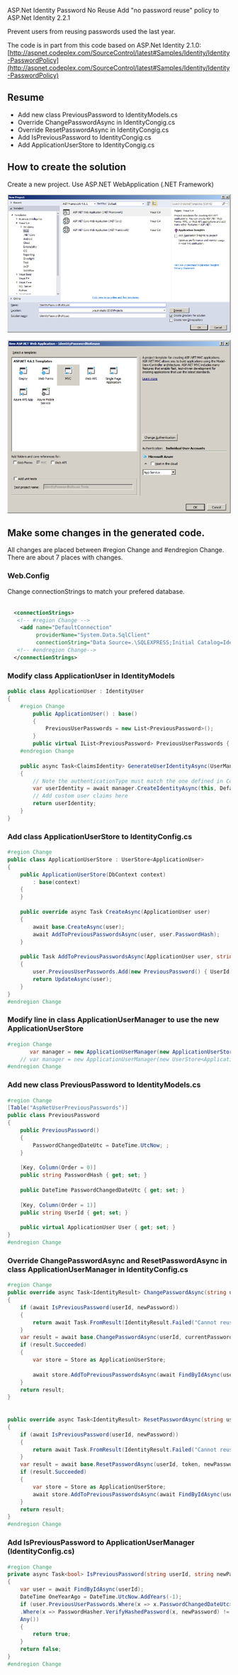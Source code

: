  ASP.Net Identity Password No Reuse
Add "no password reuse" policy to ASP.Net Identity 2.2.1

Prevent users from reusing passwords used the last year.

The code is in part from this code based on ASP.Net Identity 2.1.0:
[http://aspnet.codeplex.com/SourceControl/latest#Samples/Identity/Identity-PasswordPolicy](http://aspnet.codeplex.com/SourceControl/latest#Samples/Identity/Identity-PasswordPolicy)

## Resume
- Add new class PreviousPassword to IdentityModels.cs
- Override ChangePasswordAsync in IdentityCongig.cs
- Override ResetPasswordAsync in IdentityCongig.cs
- Add IsPreviousPassword to IdentityCongig.cs
- Add ApplicationUserStore to IdentityCongig.cs

## How to create the solution

Create a new project. Use ASP.NET WebApplication (.NET Framework)

![Image01](https://github.com/PeterQuistgaard/IdentityPasswordNoReuse/blob/master/Image1.png)

![Image01](https://github.com/PeterQuistgaard/IdentityPasswordNoReuse/blob/master/Image2.png)


## Make some changes in the generated code.

All changes are placed between #region Change and #endregion Change.
There are about 7 places with changes. 



### Web.Config
Change connectionStrings to match your prefered database. 
     
```XML

  <connectionStrings>
   <!-- #region Change -->
    <add name="DefaultConnection" 
         providerName="System.Data.SqlClient" 
         connectionString="Data Source=.\SQLEXPRESS;Initial Catalog=IdentityPasswordNoReuse;Integrated Security=SSPI" />
   <!-- #endregion Change-->      
  </connectionStrings>

```

### Modify class ApplicationUser in IdentityModels 

```C#
public class ApplicationUser : IdentityUser
{
    #region Change
        public ApplicationUser() : base()
        {
            PreviousUserPasswords = new List<PreviousPassword>();
        }
        public virtual IList<PreviousPassword> PreviousUserPasswords { get; set; }
    #endregion Change

    public async Task<ClaimsIdentity> GenerateUserIdentityAsync(UserManager<ApplicationUser> manager)
    {
        // Note the authenticationType must match the one defined in CookieAuthenticationOptions.AuthenticationType
        var userIdentity = await manager.CreateIdentityAsync(this, DefaultAuthenticationTypes.ApplicationCookie);
        // Add custom user claims here
        return userIdentity;
    }
}
```


### Add class ApplicationUserStore to IdentityConfig.cs


```C#
#region Change
public class ApplicationUserStore : UserStore<ApplicationUser>
{
    public ApplicationUserStore(DbContext context)
        : base(context)
    {
    }

    public override async Task CreateAsync(ApplicationUser user)
    {
        await base.CreateAsync(user);
        await AddToPreviousPasswordsAsync(user, user.PasswordHash);
    }

    public Task AddToPreviousPasswordsAsync(ApplicationUser user, string password)
    {
        user.PreviousUserPasswords.Add(new PreviousPassword() { UserId = user.Id, PasswordHash = password });
        return UpdateAsync(user);
    }
}
#endregion Change
```


### Modify line in class ApplicationUserManager to use the new ApplicationUserStore  

```C#  
#region Change
       var manager = new ApplicationUserManager(new ApplicationUserStore(context.Get<ApplicationDbContext>()));
    // var manager = new ApplicationUserManager(new UserStore<ApplicationUser>(context.Get<ApplicationDbContext>()));
#endregion Change
```


### Add new class PreviousPassword to IdentityModels.cs

```C#  
#region Change
[Table("AspNetUserPreviousPasswords")]
public class PreviousPassword
{
    public PreviousPassword()
    {
        PasswordChangedDateUtc = DateTime.UtcNow; ;
    }

    [Key, Column(Order = 0)]
    public string PasswordHash { get; set; }

    public DateTime PasswordChangedDateUtc { get; set; }

    [Key, Column(Order = 1)]
    public string UserId { get; set; }

    public virtual ApplicationUser User { get; set; }
}
#endregion Change

```


### Override ChangePasswordAsync and ResetPasswordAsync in class ApplicationUserManager in IdentityConfig.cs


```C#
#region Change
public override async Task<IdentityResult> ChangePasswordAsync(string userId, string currentPassword, string newPassword)
{
    if (await IsPreviousPassword(userId, newPassword))
    {
        return await Task.FromResult(IdentityResult.Failed("Cannot reuse old password"));
    }
    var result = await base.ChangePasswordAsync(userId, currentPassword, newPassword);
    if (result.Succeeded)
    {
        var store = Store as ApplicationUserStore;

        await store.AddToPreviousPasswordsAsync(await FindByIdAsync(userId), PasswordHasher.HashPassword(newPassword));
    }
    return result;
}


public override async Task<IdentityResult> ResetPasswordAsync(string userId, string token, string newPassword)
{
    if (await IsPreviousPassword(userId, newPassword))
    {
        return await Task.FromResult(IdentityResult.Failed("Cannot reuse old password"));
    }
    var result = await base.ResetPasswordAsync(userId, token, newPassword);
    if (result.Succeeded)
    {
        var store = Store as ApplicationUserStore;
        await store.AddToPreviousPasswordsAsync(await FindByIdAsync(userId), PasswordHasher.HashPassword(newPassword));
    }
    return result;
}
#endregion Change
```

### Add IsPreviousPassword to ApplicationUserManager (IdentityConfig.cs)


```C#
#region Change
private async Task<bool> IsPreviousPassword(string userId, string newPassword)
{
    var user = await FindByIdAsync(userId);
    DateTime OneYearAgo = DateTime.UtcNow.AddYears(-1);
    if (user.PreviousUserPasswords.Where(x => x.PasswordChangedDateUtc> OneYearAgo).Select(x => x.PasswordHash)
    .Where(x => PasswordHasher.VerifyHashedPassword(x, newPassword) != PasswordVerificationResult.Failed).
    Any())
    {
        return true;
    }
    return false;
}
#endregion Change
```



